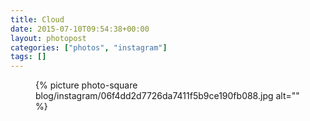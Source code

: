 ```yaml
---
title: Cloud
date: 2015-07-10T09:54:38+00:00
layout: photopost
categories: ["photos", "instagram"]
tags: []
---
```


<figure class="photo photo--square">
  {% picture photo-square blog/instagram/06f4dd2d7726da7411f5b9ce190fb088.jpg alt="" %}
</figure>


